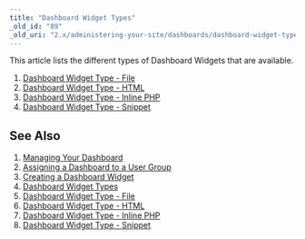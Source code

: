 ```yaml
---
title: "Dashboard Widget Types"
_old_id: "89"
_old_uri: "2.x/administering-your-site/dashboards/dashboard-widget-types"
---
```


This article lists the different types of Dashboard Widgets that are available.

1. [Dashboard Widget Type - File](/revolution/2.x/administering-your-site/dashboards/dashboard-widget-types/dashboard-widget-type-file)
2. [Dashboard Widget Type - HTML](/revolution/2.x/administering-your-site/dashboards/dashboard-widget-types/dashboard-widget-type-html)
3. [Dashboard Widget Type - Inline PHP](/revolution/2.x/administering-your-site/dashboards/dashboard-widget-types/dashboard-widget-type-inline-php)
4. [Dashboard Widget Type - Snippet](/revolution/2.x/administering-your-site/dashboards/dashboard-widget-types/dashboard-widget-type-snippet)

See Also
--------

1. [Managing Your Dashboard](/revolution/2.x/administering-your-site/dashboards/managing-your-dashboard)
2. [Assigning a Dashboard to a User Group](/revolution/2.x/administering-your-site/dashboards/assigning-a-dashboard-to-a-user-group)
3. [Creating a Dashboard Widget](/revolution/2.x/administering-your-site/dashboards/creating-a-dashboard-widget)
4. [Dashboard Widget Types](/revolution/2.x/administering-your-site/dashboards/dashboard-widget-types)
  1. [Dashboard Widget Type - File](/revolution/2.x/administering-your-site/dashboards/dashboard-widget-types/dashboard-widget-type-file)
  2. [Dashboard Widget Type - HTML](/revolution/2.x/administering-your-site/dashboards/dashboard-widget-types/dashboard-widget-type-html)
  3. [Dashboard Widget Type - Inline PHP](/revolution/2.x/administering-your-site/dashboards/dashboard-widget-types/dashboard-widget-type-inline-php)
  4. [Dashboard Widget Type - Snippet](/revolution/2.x/administering-your-site/dashboards/dashboard-widget-types/dashboard-widget-type-snippet)